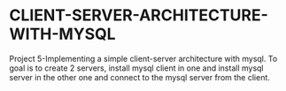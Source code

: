 # CLIENT-SERVER-ARCHITECTURE-WITH-MYSQL
Project 5-Implementing a simple client-server architecture with mysql.
To goal is to create 2 servers, install mysql client in one and install mysql server in the other one and connect to the mysql server from the client.

